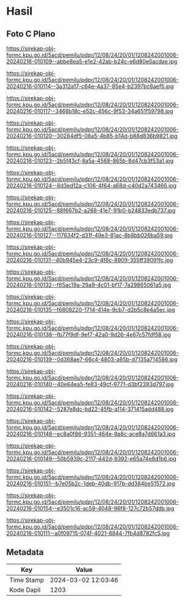 # Hasil

## Foto C Plano

https://sirekap-obj-formc.kpu.go.id/5acd/pemilu/pdpr/12/08/24/20/01/1208242001006-20240216-010109--abbe8ea5-e1e2-42ab-b24c-e6d80e0acdae.jpg

https://sirekap-obj-formc.kpu.go.id/5acd/pemilu/pdpr/12/08/24/20/01/1208242001006-20240216-010114--3a312a17-c64e-4a37-85e4-b2397bc6aef5.jpg

https://sirekap-obj-formc.kpu.go.id/5acd/pemilu/pdpr/12/08/24/20/01/1208242001006-20240216-010117--3468b18c-e52c-456c-9f53-34a651f59798.jpg

https://sirekap-obj-formc.kpu.go.id/5acd/pemilu/pdpr/12/08/24/20/01/1208242001006-20240216-010120--30284df5-08a5-4b85-b14d-b88d836b9821.jpg

https://sirekap-obj-formc.kpu.go.id/5acd/pemilu/pdpr/12/08/24/20/01/1208242001006-20240216-010123--2b5f43cf-8a5a-4568-865b-8d47cb3f53a1.jpg

https://sirekap-obj-formc.kpu.go.id/5acd/pemilu/pdpr/12/08/24/20/01/1208242001006-20240216-010124--8d3ed12a-c106-4f64-a68d-c40d2a743466.jpg

https://sirekap-obj-formc.kpu.go.id/5acd/pemilu/pdpr/12/08/24/20/01/1208242001006-20240216-010125--88f667b2-a268-41e7-91b0-b24833edb737.jpg

https://sirekap-obj-formc.kpu.go.id/5acd/pemilu/pdpr/12/08/24/20/01/1208242001006-20240216-010127--117634f2-d31f-49e3-81ac-8b8bb026ba59.jpg

https://sirekap-obj-formc.kpu.go.id/5acd/pemilu/pdpr/12/08/24/20/01/1208242001006-20240216-010131--40b945e4-23c9-4f6c-8909-355ff39091fc.jpg

https://sirekap-obj-formc.kpu.go.id/5acd/pemilu/pdpr/12/08/24/20/01/1208242001006-20240216-010132--f65ac19a-29a9-4c01-bf17-7a29865061a5.jpg

https://sirekap-obj-formc.kpu.go.id/5acd/pemilu/pdpr/12/08/24/20/01/1208242001006-20240216-010135--f6808220-1714-414e-9cb7-d2b5c8e4a5ec.jpg

https://sirekap-obj-formc.kpu.go.id/5acd/pemilu/pdpr/12/08/24/20/01/1208242001006-20240216-010138--fb77f9df-9ef7-42a0-9d26-4e67c57fdf58.jpg

https://sirekap-obj-formc.kpu.go.id/5acd/pemilu/pdpr/12/08/24/20/01/1208242001006-20240216-010139--0d368ae7-66c4-4803-a65b-d7135a714586.jpg

https://sirekap-obj-formc.kpu.go.id/5acd/pemilu/pdpr/12/08/24/20/01/1208242001006-20240216-010140--40e64ea5-fe83-49cf-9771-d3bf2393d797.jpg

https://sirekap-obj-formc.kpu.go.id/5acd/pemilu/pdpr/12/08/24/20/01/1208242001006-20240216-010142--5287e8dc-bd22-45fb-a114-371415add488.jpg

https://sirekap-obj-formc.kpu.go.id/5acd/pemilu/pdpr/12/08/24/20/01/1208242001006-20240216-010148--ec8a0f86-9351-464e-9a8c-ace8a7d661a3.jpg

https://sirekap-obj-formc.kpu.go.id/5acd/pemilu/pdpr/12/08/24/20/01/1208242001006-20240216-010149--50b5939c-2117-442d-9392-e65a74e8d1b6.jpg

https://sirekap-obj-formc.kpu.go.id/5acd/pemilu/pdpr/12/08/24/20/01/1208242001006-20240216-010151--b7e05b2c-1deb-40db-917b-dd384be51572.jpg

https://sirekap-obj-formc.kpu.go.id/5acd/pemilu/pdpr/12/08/24/20/01/1208242001006-20240216-010154--e3501c16-ac59-4048-96f8-127c72b57ddb.jpg

https://sirekap-obj-formc.kpu.go.id/5acd/pemilu/pdpr/12/08/24/20/01/1208242001006-20240216-010111--a0f09715-074f-4021-8844-7fb4d8782fc5.jpg


## Metadata

| Key        | Value               |
| ---------- | ------------------- |
| Time Stamp | 2024-03-02 12:03:46 |
| Kode Dapil | 1203                |



